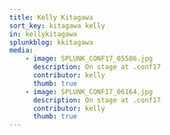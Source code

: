 ```yaml
---
title: Kelly Kitagawa
sort_key: kitagawa kelly
in: kellykitagawa
splunkblog: kkitagawa
media:
    - image: SPLUNK_CONF17_05586.jpg
      description: On stage at .conf17
      contributor: kelly
      thumb: true
    - image: SPLUNK_CONF17_06164.jpg
      description: On stage at .conf17
      contributor: kelly
      thumb: true
---
```

